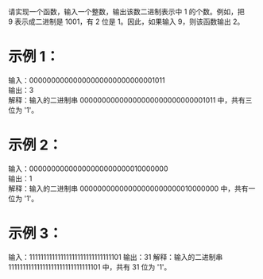 请实现一个函数，输入一个整数，输出该数二进制表示中 1 的个数。例如，把 9 表示成二进制是 1001，有 2 位是 1。因此，如果输入 9，则该函数输出 2。

# 示例 1：

输入：00000000000000000000000000001011  
输出：3  
解释：输入的二进制串 00000000000000000000000000001011 中，共有三位为 '1'。

# 示例 2：

输入：00000000000000000000000010000000  
输出：1  
解释：输入的二进制串 00000000000000000000000010000000 中，共有一位为 '1'。

# 示例 3：

输入：11111111111111111111111111111101
输出：31
解释：输入的二进制串 11111111111111111111111111111101 中，共有 31 位为 '1'。


# 